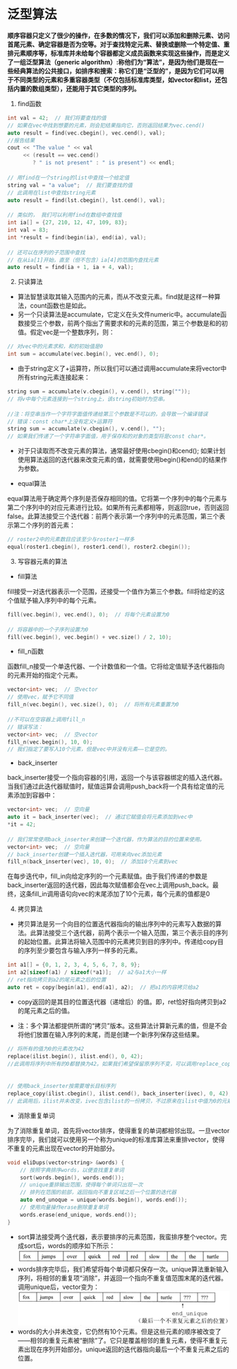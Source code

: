 # 泛型算法
**顺序容器只定义了很少的操作，在多数的情况下，我们可以添加和删除元素、访问首尾元素、确定容器是否为空等。对于查找特定元素、替换或删除一个特定值、重排元素顺序等，标准库并未给每个容器都定义成员函数来实现这些操作，而是定义了一组泛型算法（generic algorithm）:称他们为“算法”，是因为他们是现在一些经典算法的公共接口，如排序和搜索：称它们是“泛型的”，是因为它们可以用于不同类型的元素和多重容器类型（不仅包括标准库类型，如vector和list，还包括内置的数组类型），还能用于其它类型的序列。**
1. find函数
``` C++
int val = 42;  // 我们将要查找的值
// 如果在vec中找到想要的元素，则会犯结果指向它，否则返回结果为vec.cend()
auto result = find(vec.cbegin(), vec.cend(), val);
//报告结果
cout << "The value " << val
     << (result == vec.cend()
        ? " is not present" : " is present") << endl;

// 用find在一个string的list中查找一个给定值
string val = "a value";  // 我们要查找的值
// 此调用在list中查找string元素
auto result = find(lst.cbegin(), lst.cend(), val);

// 类似的， 我们可以利用find在数组中查找值
int ia[] = {27, 210, 12, 47, 109, 83};
int val = 83;
int *result = find(begin(ia), end(ia), val);

// 还可以在序列的子范围中查找
// 在从ia[1]开始，直至（但不包含）ia[4]的范围内查找元素
auto result = find(ia + 1, ia + 4, val);
```
2. 只读算法
* 算法智慧读取其输入范围内的元素，而从不改变元素。find就是这样一种算法，count函数也是如此。
* 另一个只读算法是accumulate，它定义在头文件numeric中。accumulate函数接受三个参数，前两个指出了需要求和的元素的范围，第三个参数是和的初值。假定vec是一个整数序列，则：
``` C++
// 对vec中的元素求和，和的初始值是0
int sum = accumulate(vec.begin(), vec.end(), 0);
```
* 由于string定义了+运算符，所以我们可以通过调用accumulate来将vector中所有string元素连接起来：
``` C++
string sum = accumulate(v.cbegin(), v.cend(), string(""));
// 将v中每个元素连接到一个string上，该string初始时为空串。

//注：将空串当作一个字符字面值传递给第三个参数是不可以的，会导致一个编译错误
// 错误：const char*上没有定义+运算符
string sum = accumulate(v.cbegin(), v.cend(), "");
// 如果我们传递了一个字符串字面值，用于保存和的对象的类型将是const char*。
```
* 对于只读取而不改变元素的算法，通常最好使用cbegin()和cend(); 如果计划使用算法返回的迭代器来改变元素的值，就需要使用begin()和end()的结果作为参数。

* equal算法

equal算法用于确定两个序列是否保存相同的值。它将第一个序列中的每个元素与第二个序列中的对应元素进行比较。如果所有元素都相等，则返回true，否则返回false。此算法接受三个迭代器：前两个表示第一个序列中的元素范围，第三个表示第二个序列的首元素：
``` C++
// roster2中的元素数目应该至少与roster1一样多
equal(roster1.cbegin(), roster1.cend(), roster2.cbegin());
```
3. 写容器元素的算法
* fill算法

fill接受一对迭代器表示一个范围，还接受一个值作为第三个参数。fill将给定的这个值赋予输入序列中的每个元素。
``` C++
fill(vec.begin(), vec.end(), 0);  // 将每个元素设置为0

// 将容器中的一个子序列设置为0
fill(vec.begin(), vec.begin() + vec.size() / 2, 10);
```
* fill_n函数

函数fill_n接受一个单迭代器、一个计数值和一个值。它将给定值赋予迭代器指向的元素开始的指定个元素。
``` C++
vector<int> vec;  // 空vector
// 使用vec，赋予它不同值
fill_n(vec.begin(), vec.size(), 0);  // 将所有元素重置为0

//不可以在空容器上调用fill_n
// 错误写法：
vector<int> vec;  // 空vector
fill_n(vec.begin(), 10, 0);
// 我们指定了要写入10个元素，但是vec中并没有元素——它是空的。
```
* back_inserter

back_inserter接受一个指向容器的引用，返回一个与该容器绑定的插入迭代器。当我们通过此迭代器赋值时，赋值运算会调用push_back将一个具有给定值的元素添加到容器中：
``` C++
vector<int> vec;  // 空向量
auto it = back_inserter(vec);  // 通过它赋值会将元素添加到vec中
*it = 42;

// 我们常常使用back_inserter来创建一个迭代器，作为算法的目的位置来使用。
vector<int> vec;  // 空向量
// back_inserter创建一个插入迭代器，可用来向vec添加元素
fill_n(back_inserter(vec), 10, 0);  // 添加10个元素到vec
```
在每步迭代中，fill_in向给定序列的一个元素赋值。由于我们传递的参数是back_inserter返回的迭代器，因此每次赋值都会在vec上调用push_back。最终，这条fill_in调用语句向vec的末尾添加了10个元素，每个元素的值都是0

4. 拷贝算法
* 拷贝算法是另一个向目的位置迭代器指向的输出序列中的元素写入数据的算法。此算法接受三个迭代器，前两个表示一个输入范围，第三个表示目的序列的起始位置。此算法将输入范围中的元素拷贝到目的序列中。传递给copy目的序列至少要包含与输入序列一样多的元素。
``` C++
int a1[] = {0, 1, 2, 3, 4, 5, 6, 7, 8, 9};
int a2[sizeof(a1) / sizeof(*a1)];  // a2与a1大小一样
// ret指向拷贝到a2的尾元素之后的位置
auto ret = copy(begin(a1), end(a1), a2);  // 把a1的内容拷贝给a2
```
* copy返回的是其目的位置迭代器（递增后）的值。即，ret恰好指向拷贝到a2的尾元素之后的值。

* 注：多个算法都提供所谓的“拷贝”版本。这些算法计算新元素的值，但是不会将他们放置在输入序列的末尾，而是创建一个新序列保存这些结果。
``` C++
// 将所有的值为0的元素改为42
replace(ilist.begin(), ilist.end(), 0, 42);
//此调用将序列中所有的0都替换为42。如果我们希望保留原序列不变，可以调用replace_copy。此算法接受额外第三个迭代器参数，指出调整后序列的保存位置。


// 使用back_inserter按需要增长目标序列
replace_copy(ilist.cbegin(), ilist.cend(), back_inserter(ivec), 0, 42);
// 此调用后，ilist并未改变，ivec包含ilist的一份拷贝，不过原来在ilist中值为0的元素在ivec中都变为42。
```
* 消除重复单词

为了消除重复单词，首先将vector排序，使得重复的单词都相邻出现。一旦vector排序完毕，我们就可以使用另一个称为unique的标准库算法来重排vector，使得不重复的元素出现在vector的开始部分。
``` C++
void eliDups(vector<string> &words) {
    // 按照字典排序words，以便查找重复单词
    sort(words.begin(), words.end());
    // unique重排输出范围，使得每个单词只出现一次
    // 排列在范围的前部，返回指向不重复区域之后一个位置的迭代器
    auto end_unoque = unique(words.begin(), words.end());
    // 使用向量操作erase删除重复单词
    words.erase(end_unique, words.end());
}
```
* sort算法接受两个迭代器，表示要排序的元素范围，我蛮排序整个vector。完成sort后，words的顺序如下所示：
![after_sort](after_sort.png)
* words排序完毕后，我们希望将每个单词都只保存一次。unique算法重新输入序列，将相邻的重复项“消除”，并返回一个指向不重复值范围末尾的迭代器。调用unique后，vector变为：
![after_unique](after_unique.png)
* words的大小并未改变，它仍然有10个元素。但是这些元素的顺序被改变了——相邻的重复元素被“删除”了。它只是覆盖相邻的重复元素，使得不重复元素出现在序列开始部分。unique返回的迭代器指向最后一个不重复元素之后的位置。
